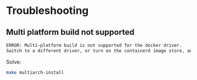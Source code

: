 # Troubleshooting

## Multi platform build not supported
```sh
ERROR: Multi-platform build is not supported for the docker driver.
Switch to a different driver, or turn on the containerd image store, and try again.
```  
Solve:  
```sh
make multiarch-install
```